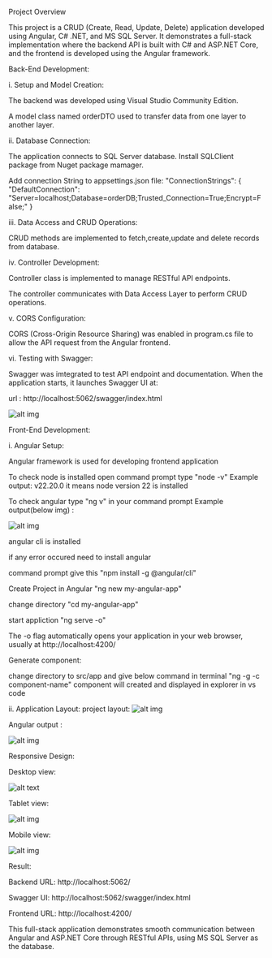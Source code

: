 Project Overview

This project is a CRUD (Create, Read, Update, Delete) application developed using Angular, C# .NET, and MS SQL Server. It demonstrates a full-stack implementation where the backend API is built with C# and ASP.NET Core, and the frontend is developed using the Angular framework.

Back-End Development:

i. Setup and Model Creation:

The backend was developed using Visual Studio Community Edition.

A model class named orderDTO used to transfer data from one layer to another layer.

ii. Database Connection:

The application connects to SQL Server database.
Install SQLClient package from Nuget package mamager.

Add connection String to appsettings.json file:
"ConnectionStrings": {
    "DefaultConnection": "Server=localhost;Database=orderDB;Trusted_Connection=True;Encrypt=False;"
}

iii. Data Access and CRUD Operations:

CRUD methods are implemented to fetch,create,update and delete records from database.

iv. Controller Development:

Controller class is implemented to manage RESTful API endpoints.

The controller communicates with Data Access Layer to perform CRUD operations.

v. CORS Configuration:

CORS (Cross-Origin Resource Sharing) was enabled in program.cs file to allow the API request from the Angular frontend.

vi. Testing with Swagger:

Swagger was imtegrated to test API endpoint and documentation.
When the application starts, it launches Swagger UI at:

url : http://localhost:5062/swagger/index.html

![alt img](image-1.png)

Front-End Development:

i. Angular Setup:

 Angular framework is used for developing frontend application

To check node is installed open command prompt type "node -v"
Example output: v22.20.0 
it means node version 22 is installed

To check angular type "ng v" in your command prompt
Example output(below img) :

![alt img](<Screenshot (11).png>)

angular cli is installed 

if any error occured
need to install angular

command prompt give this 
"npm install -g @angular/cli"

Create Project in Angular
"ng new my-angular-app"

change directory
"cd my-angular-app"

start appliction
"ng serve -o"

The -o flag automatically opens your application in your web browser, usually at http://localhost:4200/

Generate component:

change directory to src/app and give below command in terminal
"ng -g -c component-name"
component will created and displayed in explorer in vs code


ii. Application Layout:
 project layout:
![alt img](Screenshot_31-10-2025_121212_onedrive.live.com.jpeg)

Angular output :

![alt img](screenshot-1761895022940.png)

Responsive Design:

Desktop view:

![alt text](image-4.png)

Tablet view:

![alt img](image-2.png)

Mobile view:

![alt img](image-3.png)

Result:

Backend URL: http://localhost:5062/

Swagger UI: http://localhost:5062/swagger/index.html

Frontend URL: http://localhost:4200/

This full-stack application demonstrates smooth communication between Angular and ASP.NET Core through RESTful APIs, using MS SQL Server as the database.